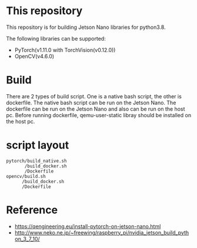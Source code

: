# This repository

This repository is for building Jetson Nano libraries for python3.8.

The following libraries can be supported:

- PyTorch(v1.11.0 with TorchVision(v0.12.0))
- OpenCV(v4.6.0)

# Build

There are 2 types of build script. One is a native bash script, the other is dockerfile.
The native bash script can be run on the Jetson Nano.
The dockerfile can be run on the Jetson Nano and also can be run on the host pc. Before running dockerfile, qemu-user-static libray should be installed on the host pc.

# script layout

```
pytorch/build_native.sh
       /build_docker.sh
       /Dockerfile
opencv/build.sh
      /build_docker.sh
      /Dockerfile
```

# Reference
- https://qengineering.eu/install-pytorch-on-jetson-nano.html
- http://www.neko.ne.jp/~freewing/raspberry_pi/nvidia_jetson_build_python_3_7_10/
